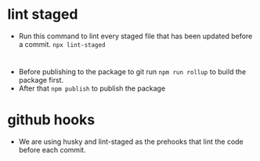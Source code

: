 # lint staged

- Run this command to lint every staged file that has been updated before a commit. `npx lint-staged`

#

- Before publishing to the package to git run `npm run rollup` to build the package first.
- After that `npm publish` to publish the package

# github hooks

- We are using husky and lint-staged as the prehooks that lint the code before each commit.
